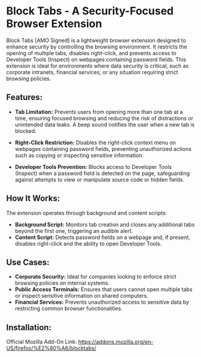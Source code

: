 # Block Tabs - A Security-Focused Browser Extension

Block Tabs [AMO Signed] is a lightweight browser extension designed to enhance security by controlling the browsing environment. It restricts the opening of multiple tabs, disables right-click, and prevents access to Developer Tools (Inspect) on webpages containing password fields. This extension is ideal for environments where data security is critical, such as corporate intranets, financial services, or any situation requiring strict browsing policies.

## Features:

- **Tab Limitation:** Prevents users from opening more than one tab at a time, ensuring focused browsing and reducing the risk of distractions or unintended data leaks. A beep sound notifies the user when a new tab is blocked.
  
- **Right-Click Restriction:** Disables the right-click context menu on webpages containing password fields, preventing unauthorized actions such as copying or inspecting sensitive information.

- **Developer Tools Prevention:** Blocks access to Developer Tools (Inspect) when a password field is detected on the page, safeguarding against attempts to view or manipulate source code or hidden fields.

## How It Works: 
The extension operates through background and content scripts:
- **Background Script:** Monitors tab creation and closes any additional tabs beyond the first one, triggering an audible alert.
- **Content Script:** Detects password fields on a webpage and, if present, disables right-click and the ability to open Developer Tools.

## Use Cases:

- **Corporate Security:** Ideal for companies looking to enforce strict browsing policies on internal systems.
- **Public Access Terminals:** Ensures that users cannot open multiple tabs or inspect sensitive information on shared computers.
- **Financial Services:** Prevents unauthorized access to sensitive data by restricting common browser functionalities.

## Installation:
Official Mozilla Add-On Link: <a>https://addons.mozilla.org/en-US/firefox/%E2%80%A6/blocktabs/</a>
